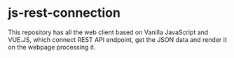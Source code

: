 # js-rest-connection
This repository has all the web client based on Vanilla JavaScript and VUE.JS, which connect REST API endpoint, get the JSON data and render it on the webpage processing it.
